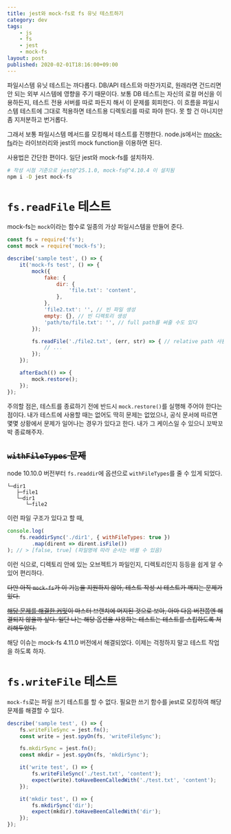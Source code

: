 ```yaml
---
title: jest와 mock-fs로 fs 유닛 테스트하기
category: dev
tags:
    - js
    - fs
    - jest
    - mock-fs
layout: post
published: 2020-02-01T18:16:00+09:00
---
```


파일시스템 유닛 테스트는 까다롭다. DB/API 테스트와 마찬가지로, 원래라면 건드리면 안 되는 외부 시스템에 영향을 주기 때문이다. 보통 DB 테스트는 자신의 로컬 머신을 이용하든지, 테스트 전용 서버를 따로 파든지 해서 이 문제를 회피한다. 이 흐름을 파일시스템 테스트에 그대로 적용하면 테스트용 디렉토리를 따로 파야 한다. 못 할 건 아니지만 좀 지저분하고 번거롭다.

그래서 보통 파일시스템 메서드를 모킹해서 테스트를 진행한다. node.js에서는 [mock-fs](https://github.com/tschaub/mock-fs)라는 라이브러리와 jest의 mock function을 이용하면 된다.

사용법은 간단한 편이다. 일단 jest와 mock-fs를 설치하자.

```sh
# 작성 시점 기준으로 jest@^25.1.0, mock-fs@^4.10.4 이 설치됨
npm i -D jest mock-fs
```

# `fs.readFile` 테스트

mock-fs는 `mock`이라는 함수로 일종의 가상 파일시스템을 만들어 준다.

```js
const fs = require('fs');
const mock = require('mock-fs');

describe('sample test', () => {
    it('mock-fs test', () => {
        mock({
            fake: {
                dir: {
                    'file.txt': 'content',
                },
            },
            'file2.txt': '', // 빈 파일 생성
            empty: {}, // 빈 디렉토리 생성
            'path/to/file.txt': '', // full path를 써줄 수도 있다
        });

        fs.readFile('./file2.txt', (err, str) => { // relative path 사용
            // ...
        });
    });

    afterEach(() => {
        mock.restore();
    });
});
```

주의할 점은, 테스트를 종료하기 전에 반드시 `mock.restore()`를 실행해 주어야 한다는 점이다. 내가 테스트에 사용할 때는 없어도 딱히 문제는 없었으나, 공식 문서에 따르면 몇몇 상황에서 문제가 일어나는 경우가 있다고 한다. 내가 그 케이스일 수 있으니 꼬박꼬박 종료해주자.

## ~~`withFileTypes` 문제~~

node 10.10.0 버전부터 `fs.readdir`에 옵션으로 `withFileTypes`를 줄 수 있게 되었다.

```
└─dir1
   ├─file1
   └─dir1
      └─file2
```

이런 파일 구조가 있다고 할 때,

```js
console.log(
    fs.readdirSync('./dir1', { withFileTypes: true })
        .map(dirent => dirent.isFile())
); // > [false, true] (파일명에 따라 순서는 바뀔 수 있음)
```

이런 식으로, 디렉토리 안에 있는 오브젝트가 파일인지, 디렉토리인지 등등을 쉽게 알 수 있어 편리하다.

~~다만 아직 `mock-fs`가 이 기능을 지원하지 않아, 테스트 작성 시 테스트가 깨지는 문제가 있다.~~

~~[해당 문제를 해결한 커밋](https://github.com/tschaub/mock-fs/commit/ec9b2671884378e9a53554499891ca5c3f50b9a6)이 마스터 브랜치에 머지된 것으로 보아, 아마 다음 버전쯤엔 해결되지 않을까 싶다. 일단 나는 해당 옵션을 사용하는 테스트는 테스트를 스킵하도록 처리해두었다.~~

해당 이슈는 mock-fs 4.11.0 버전에서 해결되었다. 이제는 걱정하지 말고 테스트 작업을 하도록 하자.

# `fs.writeFile` 테스트

`mock-fs`로는 파일 쓰기 테스트를 할 수 없다. 필요한 쓰기 함수를 jest로 모킹하여 해당 문제를 해결할 수 있다.

```js
describe('sample test', () => {
    fs.writeFileSync = jest.fn();
    const write = jest.spyOn(fs, 'writeFileSync');

    fs.mkdirSync = jest.fn();
    const mkdir = jest.spyOn(fs, 'mkdirSync');

    it('write test', () => {
        fs.writeFileSync('./test.txt', 'content');
        expect(write).toHaveBeenCalledWith('./test.txt', 'content');
    });

    it('mkdir test', () => {
        fs.mkdirSync('dir');
        expect(mkdir).toHaveBeenCalledWith('dir');
    });
});
```
